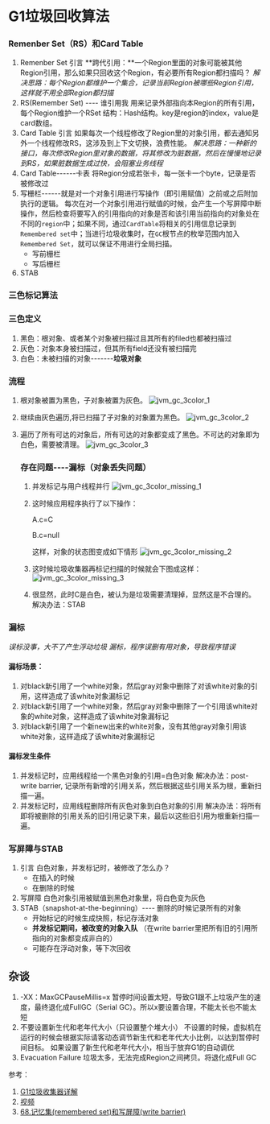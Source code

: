 # G1垃圾回收算法

### Remenber Set（RS）和Card Table

1. Remenber Set 引言
   **跨代引用：**一个Region里面的对象可能被其他Region引用，那么如果只回收这个Region，有必要所有Region都扫描吗？
   *解决思路：每个Region都维护一个集合，记录当前Region被哪些Region引用，这样就不用全部Region都扫描*
2. RS(Remember Set) ---- 谁引用我
   用来记录外部指向本Region的所有引用，每个Region维护一个RSet
   结构：Hash结构。key是region的index，value是card数组。
3. Card Table 引言
   如果每次一个线程修改了Region里的对象引用，都去通知另外一个线程修改RS，这涉及到上下文切换，浪费性能。
   *解决思路：一种新的接口，每次修改Region里对象的数据，将其修改为脏数据，然后在慢慢地记录到RS，如果脏数据生成过快，会阻塞业务线程*
4. Card Table------卡表
   将Region分成若张卡，每一张卡一个byte，记录是否被修改过
5. 写栅栏------就是对一个对象引用进行写操作（即引用赋值）之前或之后附加执行的逻辑。
   每次在对一个对象引用进行赋值的时候，会产生一个写屏障中断操作，然后检查将要写入的引用指向的对象是否和该引用当前指向的对象处在不同的`region`中；如果不同，通过`CardTable`将相关的引用信息记录到`Remembered set`中；当进行垃圾收集时，在`GC`根节点的枚举范围内加入`Remembered Set`，就可以保证不用进行全局扫描。
   * 写前栅栏
   * 写后栅栏
6. STAB

### 三色标记算法

### 三色定义

1. 黑色：根对象、或者某个对象被扫描过且其所有的filed也都被扫描过
2. 灰色：对象本身被扫描过，但其所有field还没有被扫描完
3. 白色：未被扫描的对象-------**垃圾对象**

### 流程

1. 根对象被置为黑色，子对象被置为灰色。
   ![jvm_gc_3color_1](https://raw.githubusercontent.com/huan415/JavaYang/master/assets/jvm_gc_3color_1.png)

2. 继续由灰色遍历,将已扫描了子对象的对象置为黑色。
   ![jvm_gc_3color_2](https://raw.githubusercontent.com/huan415/JavaYang/master/assets/jvm_gc_3color_2.png)

3. 遍历了所有可达的对象后，所有可达的对象都变成了黑色。不可达的对象即为白色，需要被清理。
   ![jvm_gc_3color_3](https://raw.githubusercontent.com/huan415/JavaYang/master/assets/jvm_gc_3color_3.png)

   ### 存在问题----漏标（对象丢失问题）

   1. 并发标记与用户线程并行
      ![jvm_gc_3color_missing_1](https://raw.githubusercontent.com/huan415/JavaYang/master/assets/jvm_gc_3color_missing_1.png)

   2. 这时候应用程序执行了以下操作：

      A.c=C

      B.c=null

      这样，对象的状态图变成如下情形
      ![jvm_gc_3color_missing_2](https://raw.githubusercontent.com/huan415/JavaYang/master/assets/jvm_gc_3color_missing_2.png)

   3. 这时候垃圾收集器再标记扫描的时候就会下图成这样：
      ![jvm_gc_3color_missing_3](https://raw.githubusercontent.com/huan415/JavaYang/master/assets/jvm_gc_3color_missing_3.png)

   4. 很显然，此时C是白色，被认为是垃圾需要清理掉，显然这是不合理的。
      解决办法：STAB

### 漏标 

*误标没事，大不了产生浮动垃圾*
*漏标，程序误删有用对象，导致程序错误*

#### 漏标场景：

1. 对black新引用了一个white对象，然后gray对象中删除了对该white对象的引用，这样造成了该white对象漏标记
2. 对black新引用了一个white对象，然后gray对象中删除了一个引用该white对象的white对象，这样造成了该white对象漏标记
3. 对black新引用了一个新new出来的white对象，没有其他gray对象引用该white对象，这样造成了该white对象漏标记

#### 漏标发生条件

1. 并发标记时，应用线程给一个黑色对象的引用=白色对象
   解决办法：post-write barrier, 记录所有新增的引用关系，然后根据这些引用关系为根，重新扫描一遍。
2. 并发标记时，应用线程删除所有灰色对象到白色对象的引用
   解决办法：将所有即将被删除的引用关系的旧引用记录下来，最后以这些旧引用为根重新扫描一遍。

### 写屏障与STAB

1. 引言
   白色对象，并发标记时，被修改了怎么办？
   * 在插入的时候
   * 在删除的时候
2. 写屏障
   白色对象引用被赋值到黑色对象里，将白色变为灰色
3. STAB（snapshot-at-the-beginning）----  删除的时候记录所有的对象
   * 开始标记的时候生成快照，标记存活对象
   * **并发标记期间，被改变的对象入队**
     （在write barrier里把所有旧的引用所指向的对象都变成非白的）
   * 可能存在浮动对象，等下次回收



## 杂谈

1. -XX：MaxGCPauseMillis=x 暂停时间设置太短，导致G1跟不上垃圾产生的速度，最终退化成FullGC（Serial GC）。所以x要设置合理，不能太长也不能太短
2. 不要设置新生代和老年代大小（只设置整个堆大小）
   不设置的时候，虚拟机在运行的时候会根据实际请客动态调节新生代和老年代大小比例，以达到暂停时间目标。
   如果设置了新生代和老年代大小，相当于放弃G1的自动调优
3. Evacuation Failure
   垃圾太多，无法完成Region之间拷贝。将退化成Full GC

参考：

1. [G1垃圾收集器详解](https://blog.csdn.net/qq_38294614/article/details/107746331)
2. [视频](https://www.ixigua.com/7000746450342642206?id=7002413230094352926&logTag=534cb5315984144474f6)
3. [68.记忆集(remembered set)和写屏障(write barrier)](https://www.cnblogs.com/yuexiaoyun/articles/14003054.html)

